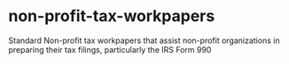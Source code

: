 # non-profit-tax-workpapers
Standard Non-profit tax workpapers that assist non-profit organizations in preparing their tax filings, particularly the IRS Form 990
